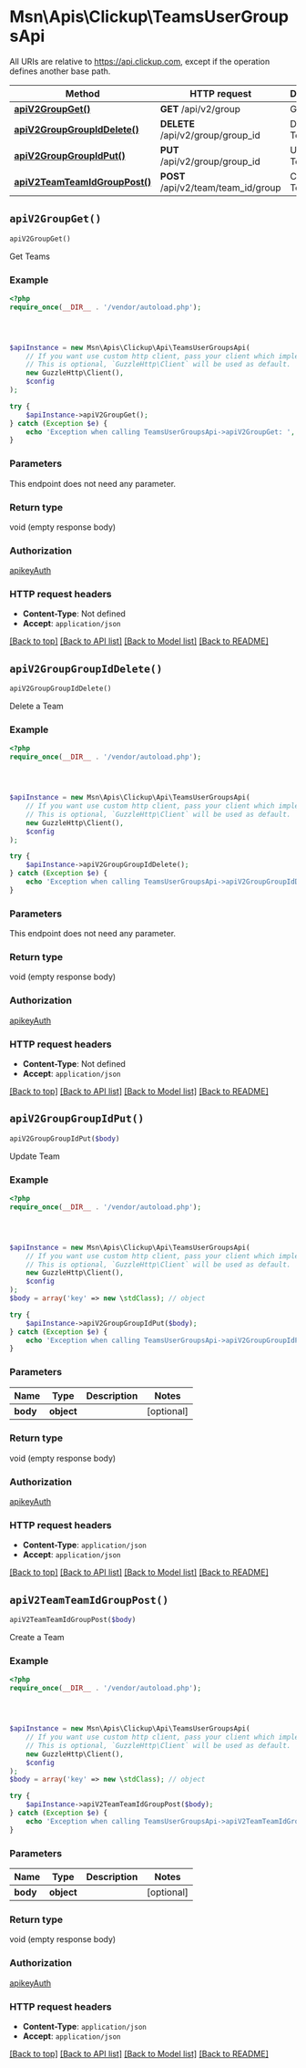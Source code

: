 # Msn\Apis\Clickup\TeamsUserGroupsApi

All URIs are relative to https://api.clickup.com, except if the operation defines another base path.

| Method | HTTP request | Description |
| ------------- | ------------- | ------------- |
| [**apiV2GroupGet()**](TeamsUserGroupsApi.md#apiV2GroupGet) | **GET** /api/v2/group | Get Teams |
| [**apiV2GroupGroupIdDelete()**](TeamsUserGroupsApi.md#apiV2GroupGroupIdDelete) | **DELETE** /api/v2/group/group_id | Delete a Team |
| [**apiV2GroupGroupIdPut()**](TeamsUserGroupsApi.md#apiV2GroupGroupIdPut) | **PUT** /api/v2/group/group_id | Update Team |
| [**apiV2TeamTeamIdGroupPost()**](TeamsUserGroupsApi.md#apiV2TeamTeamIdGroupPost) | **POST** /api/v2/team/team_id/group | Create a Team |


## `apiV2GroupGet()`

```php
apiV2GroupGet()
```

Get Teams

### Example

```php
<?php
require_once(__DIR__ . '/vendor/autoload.php');




$apiInstance = new Msn\Apis\Clickup\Api\TeamsUserGroupsApi(
    // If you want use custom http client, pass your client which implements `GuzzleHttp\ClientInterface`.
    // This is optional, `GuzzleHttp\Client` will be used as default.
    new GuzzleHttp\Client(),
    $config
);

try {
    $apiInstance->apiV2GroupGet();
} catch (Exception $e) {
    echo 'Exception when calling TeamsUserGroupsApi->apiV2GroupGet: ', $e->getMessage(), PHP_EOL;
}
```

### Parameters

This endpoint does not need any parameter.

### Return type

void (empty response body)

### Authorization

[apikeyAuth](../../README.md#apikeyAuth)

### HTTP request headers

- **Content-Type**: Not defined
- **Accept**: `application/json`

[[Back to top]](#) [[Back to API list]](../../README.md#endpoints)
[[Back to Model list]](../../README.md#models)
[[Back to README]](../../README.md)

## `apiV2GroupGroupIdDelete()`

```php
apiV2GroupGroupIdDelete()
```

Delete a Team

### Example

```php
<?php
require_once(__DIR__ . '/vendor/autoload.php');




$apiInstance = new Msn\Apis\Clickup\Api\TeamsUserGroupsApi(
    // If you want use custom http client, pass your client which implements `GuzzleHttp\ClientInterface`.
    // This is optional, `GuzzleHttp\Client` will be used as default.
    new GuzzleHttp\Client(),
    $config
);

try {
    $apiInstance->apiV2GroupGroupIdDelete();
} catch (Exception $e) {
    echo 'Exception when calling TeamsUserGroupsApi->apiV2GroupGroupIdDelete: ', $e->getMessage(), PHP_EOL;
}
```

### Parameters

This endpoint does not need any parameter.

### Return type

void (empty response body)

### Authorization

[apikeyAuth](../../README.md#apikeyAuth)

### HTTP request headers

- **Content-Type**: Not defined
- **Accept**: `application/json`

[[Back to top]](#) [[Back to API list]](../../README.md#endpoints)
[[Back to Model list]](../../README.md#models)
[[Back to README]](../../README.md)

## `apiV2GroupGroupIdPut()`

```php
apiV2GroupGroupIdPut($body)
```

Update Team

### Example

```php
<?php
require_once(__DIR__ . '/vendor/autoload.php');




$apiInstance = new Msn\Apis\Clickup\Api\TeamsUserGroupsApi(
    // If you want use custom http client, pass your client which implements `GuzzleHttp\ClientInterface`.
    // This is optional, `GuzzleHttp\Client` will be used as default.
    new GuzzleHttp\Client(),
    $config
);
$body = array('key' => new \stdClass); // object

try {
    $apiInstance->apiV2GroupGroupIdPut($body);
} catch (Exception $e) {
    echo 'Exception when calling TeamsUserGroupsApi->apiV2GroupGroupIdPut: ', $e->getMessage(), PHP_EOL;
}
```

### Parameters

| Name | Type | Description  | Notes |
| ------------- | ------------- | ------------- | ------------- |
| **body** | **object**|  | [optional] |

### Return type

void (empty response body)

### Authorization

[apikeyAuth](../../README.md#apikeyAuth)

### HTTP request headers

- **Content-Type**: `application/json`
- **Accept**: `application/json`

[[Back to top]](#) [[Back to API list]](../../README.md#endpoints)
[[Back to Model list]](../../README.md#models)
[[Back to README]](../../README.md)

## `apiV2TeamTeamIdGroupPost()`

```php
apiV2TeamTeamIdGroupPost($body)
```

Create a Team

### Example

```php
<?php
require_once(__DIR__ . '/vendor/autoload.php');




$apiInstance = new Msn\Apis\Clickup\Api\TeamsUserGroupsApi(
    // If you want use custom http client, pass your client which implements `GuzzleHttp\ClientInterface`.
    // This is optional, `GuzzleHttp\Client` will be used as default.
    new GuzzleHttp\Client(),
    $config
);
$body = array('key' => new \stdClass); // object

try {
    $apiInstance->apiV2TeamTeamIdGroupPost($body);
} catch (Exception $e) {
    echo 'Exception when calling TeamsUserGroupsApi->apiV2TeamTeamIdGroupPost: ', $e->getMessage(), PHP_EOL;
}
```

### Parameters

| Name | Type | Description  | Notes |
| ------------- | ------------- | ------------- | ------------- |
| **body** | **object**|  | [optional] |

### Return type

void (empty response body)

### Authorization

[apikeyAuth](../../README.md#apikeyAuth)

### HTTP request headers

- **Content-Type**: `application/json`
- **Accept**: `application/json`

[[Back to top]](#) [[Back to API list]](../../README.md#endpoints)
[[Back to Model list]](../../README.md#models)
[[Back to README]](../../README.md)
